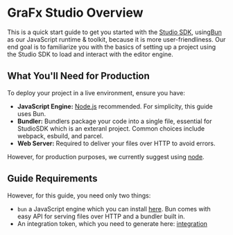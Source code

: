 # GraFx Studio Overview

This is a quick start guide to get you started with the [Studio SDK](https://github.com/chili-publish/studio-sdk), using[Bun](https://bun.sh) as our JavaScript runtime & toolkit, because it is more user-friendliness. Our end goal is to familiarize you with the basics of setting up a project using the Studio SDK to load and interact with the editor engine.

## What You'll Need for Production

To deploy your project in a live environment, ensure you have:

- **JavaScript Engine:** [Node.js](https://nodejs.org/en) recommended. For simplicity, this guide uses Bun.
- **Bundler:** Bundlers package your code into a single file, essential for StudioSDK which is an exteranl project. Common choices include webpack, esbuild, and parcel.
- **Web Server:** Required to deliver your files over HTTP to avoid errors.

However, for production purposes, we currently suggest using [node](https://nodejs.org/en).

## Guide Requirements

However, for this guide, you need only two things:

- `bun` a JavaScript engine which you can install [here](https://bun.sh/docs/installation). Bun comes with easy API for serving files over HTTP and a bundler built in.
- An integration token, which you need to generate here: [integration](../../../../../GraFx-Developers/environment-api/03-generating-a-token/)
